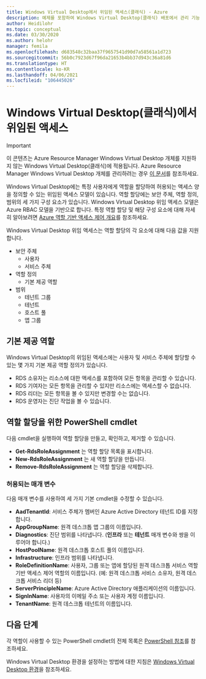 ```yaml
---
title: Windows Virtual Desktop에서 위임된 액세스(클래식) - Azure
description: 예제를 포함하여 Windows Virtual Desktop(클래식) 배포에서 관리 기능을 위임하는 방법.
author: Heidilohr
ms.topic: conceptual
ms.date: 03/30/2020
ms.author: helohr
manager: femila
ms.openlocfilehash: d683548c32baa37f9657541d90d7a58561a1d723
ms.sourcegitcommit: 56b0c7923d67f96da21653b4bb37d943c36a81d6
ms.translationtype: HT
ms.contentlocale: ko-KR
ms.lasthandoff: 04/06/2021
ms.locfileid: "106445026"
---
```

# <a name="delegated-access-in-windows-virtual-desktop-classic"></a>Windows Virtual Desktop(클래식)에서 위임된 액세스

>[!IMPORTANT]
>이 콘텐츠는 Azure Resource Manager Windows Virtual Desktop 개체를 지원하지 않는 Windows Virtual Desktop(클래식)에 적용됩니다. Azure Resource Manager Windows Virtual Desktop 개체를 관리하려는 경우 [이 문서](../delegated-access-virtual-desktop.md)를 참조하세요.

Windows Virtual Desktop에는 특정 사용자에게 역할을 할당하여 허용되는 액세스 양을 정의할 수 있는 위임된 액세스 모델이 있습니다. 역할 할당에는 보안 주체, 역할 정의, 범위의 세 가지 구성 요소가 있습니다. Windows Virtual Desktop 위임 액세스 모델은 Azure RBAC 모델을 기반으로 합니다. 특정 역할 할당 및 해당 구성 요소에 대해 자세히 알아보려면 [Azure 역할 기반 액세스 제어 개요](../../role-based-access-control/built-in-roles.md)를 참조하세요.

Windows Virtual Desktop 위임 액세스는 역할 할당의 각 요소에 대해 다음 값을 지원합니다.

* 보안 주체
    * 사용자
    * 서비스 주체
* 역할 정의
    * 기본 제공 역할
* 범위
    * 테넌트 그룹
    * 테넌트
    * 호스트 풀
    * 앱 그룹

## <a name="built-in-roles"></a>기본 제공 역할

Windows Virtual Desktop의 위임된 액세스에는 사용자 및 서비스 주체에 할당할 수 있는 몇 가지 기본 제공 역할 정의가 있습니다.

* RDS 소유자는 리소스에 대한 액세스를 포함하여 모든 항목을 관리할 수 있습니다.
* RDS 기여자는 모든 항목을 관리할 수 있지만 리소스에는 액세스할 수 없습니다.
* RDS 리더는 모든 항목을 볼 수 있지만 변경할 수는 없습니다.
* RDS 운영자는 진단 작업을 볼 수 있습니다.

## <a name="powershell-cmdlets-for-role-assignments"></a>역할 할당을 위한 PowerShell cmdlet

다음 cmdlet을 실행하여 역할 할당을 만들고, 확인하고, 제거할 수 있습니다.

* **Get-RdsRoleAssignment** 는 역할 할당 목록을 표시합니다.
* **New-RdsRoleAssignment** 는 새 역할 할당을 만듭니다.
* **Remove-RdsRoleAssignment** 는 역할 할당을 삭제합니다.

### <a name="accepted-parameters"></a>허용되는 매개 변수

다음 매개 변수를 사용하여 세 가지 기본 cmdlet을 수정할 수 있습니다.

* **AadTenantId**: 서비스 주체가 멤버인 Azure Active Directory 테넌트 ID를 지정합니다.
* **AppGroupName**: 원격 데스크톱 앱 그룹의 이름입니다.
* **Diagnostics**: 진단 범위를 나타냅니다. (**인프라** 또는 **테넌트** 매개 변수와 쌍을 이루어야 합니다.)
* **HostPoolName**: 원격 데스크톱 호스트 풀의 이름입니다.
* **Infrastructure**: 인프라 범위를 나타냅니다.
* **RoleDefinitionName**: 사용자, 그룹 또는 앱에 할당된 원격 데스크톱 서비스 역할 기반 액세스 제어 역할의 이름입니다. (예: 원격 데스크톱 서비스 소유자, 원격 데스크톱 서비스 리더 등)
* **ServerPrincipleName**: Azure Active Directory 애플리케이션의 이름입니다.
* **SignInName**: 사용자의 이메일 주소 또는 사용자 계정 이름입니다.
* **TenantName**: 원격 데스크톱 테넌트의 이름입니다.

## <a name="next-steps"></a>다음 단계

각 역할이 사용할 수 있는 PowerShell cmdlet의 전체 목록은 [PowerShell 참조](/powershell/windows-virtual-desktop/overview)를 참조하세요.

Windows Virtual Desktop 환경을 설정하는 방법에 대한 지침은 [Windows Virtual Desktop 환경](environment-setup-2019.md)을 참조하세요.
